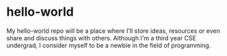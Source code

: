 # hello-world
My hello-world repo will be a place where I'll store ideas, resources or even share and discuss things with others.
Although I'm a third year CSE undergrad, I consider myself to be a newbie in the field of programming.
